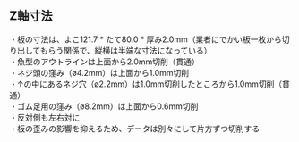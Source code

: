 ## Z軸寸法  
・板の寸法は、よこ121.7 * たて80.0 * 厚み2.0mm（業者にでかい板一枚から切り出してもらう関係で、縦横は半端な寸法になっている）  
・魚型のアウトラインは上面から2.0mm切削（貫通）  
・ネジ頭の窪み（ø4.2mm）は上面から1.0mm切削  
・↑の中にあるネジ穴（ø2.2mm）は1.0mm切削したところから1.0mm切削（貫通）  
・ゴム足用の窪み（ø8.2mm）は上面から0.6mm切削  
・反対側も左右対に  
・板の歪みの影響を抑えるため、データは別々にして片方ずつ切削する  
